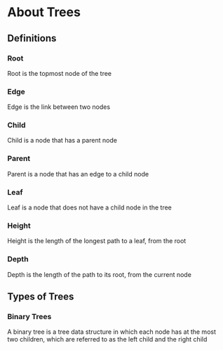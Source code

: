 # About Trees

## Definitions

### Root

Root is the topmost node of the tree

### Edge

Edge is the link between two nodes

### Child

Child is a node that has a parent node

### Parent

Parent is a node that has an edge to a child node

### Leaf

Leaf is a node that does not have a child node in the tree

### Height

Height is the length of the longest path to a leaf, from the root

### Depth

Depth is the length of the path to its root, from the current node

## Types of Trees

### Binary Trees

A binary tree is a tree data structure in which each node has at the most
two children, which are referred to as the left child and the right child
